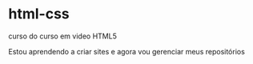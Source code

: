 # html-css
curso do curso em video HTML5

Estou aprendendo a criar sites e agora vou gerenciar meus repositórios